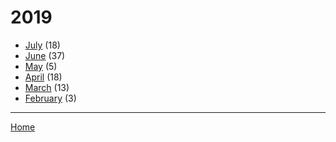 # 2019

  * [July](./2019-07.md) (18)
  * [June](./2019-06.md) (37)
  * [May](./2019-05.md) (5)
  * [April](./2019-04.md) (18)
  * [March](./2019-03.md) (13)
  * [February](./2019-02.md) (3)

----

[Home](../)
